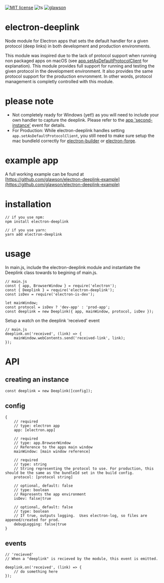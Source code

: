[![MIT license](https://img.shields.io/badge/License-MIT-blue.svg)](https://lbesson.mit-license.org/)
![ts](https://badgen.net/badge/-/TypeScript?icon=typescript&label&labelColor=blue&color=555555)
[![glawson](https://circleci.com/gh/glawson/electron-deeplink.svg?style=shield)](https://circleci.com/gh/glawson/electron-deeplink)

# electron-deeplink

Node module for Electron apps that sets the default handler for a given protocol (deep links) in both
development and production environments.

This module was inspired due to the lack of protocol support when running non packaged apps on macOS (see [app.setAsDefaultProtocolClient](https://www.electronjs.org/docs/api/app#appsetasdefaultprotocolclientprotocol-path-args) for explanation). This module provides full support for running and testing the given protocol in the development environment. It also provides the same protocol support for the production envronment. In other words, protocol management is completly controlled with this module.

# please note

-   Not completely ready for Windows (yet!) as you will need to include your own handler to capture the deeplink. Please refer to the [app 'second-instance'](https://www.electronjs.org/docs/api/app#event-second-instance) event for details.
-   For Production: While electron-deeplink handles setting `app.setAsDefaultProtocolClient`, you still need to make sure setup the mac bundleId correctly for [electron-builder](https://www.electron.build/configuration/configuration) or [electron-forge](https://www.electronforge.io/configuration).

# example app

A full working example can be found at [https://github.com/glawson/electron-deeplink-example](https://github.com/glawson/electron-deeplink-example)

# installation

```
// if you use npm:
npm install electron-deeplink

// if you use yarn:
yarn add electron-deeplink
```

# usage

In main.js, include the electron-deeplink module and instantiate the Deeplink class towards to begining of main.js.

```
// main.js
const { app, BrowserWindow } = require('electron');
const { Deeplink } = require('electron-deeplink');
const isDev = require('electron-is-dev');

let mainWindow;
const protocol = isDev ? 'dev-app' : 'prod-app';
const deeplink = new Deeplink({ app, mainWindow, protocol, isDev });
```

Setup a watch on the deeplink 'received' event

```
// main.js
deeplink.on('received', (link) => {
    mainWindow.webContents.send('received-link', link);
});
```

# API

## creating an instance

```
const deeplink = new Deeplink([config]);
```

## config

```
{
    // required
    // type: electron app
    app: [electron.app]

    // required
    // type: app.BrowserWindow
    // Reference to the apps main window
    mainWindow: [main window reference]

    // required
    // type: string 
    // String representing the protocol to use. For production, this should be the same as the bundleId set in the build config.
    protocol: [protocol string]
 
    // optional, default: false
    // type: boolean
    // Represents the app environment
    isDev: false|true

    // optional, default: false
    // type: boolean
    // If true, outputs logging.  Uses electron-log, so files are appened/created for prod.
    debugLogging: false|true
}
```

## events
```
// 'recieved'
// When a "deeplink" is recieved by the module, this event is emitted.

deeplink.on('received', (link) => {
    // do something here
});
```